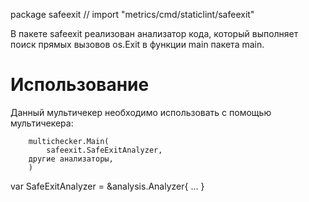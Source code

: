 package safeexit // import "metrics/cmd/staticlint/safeexit"

В пакете safeexit реализован анализатор кода, который выполняет поиск прямых
вызовов os.Exit в функции main пакета main.

# Использование

Данный мультичекер необходимо использовать с помощью мультичекера:

    	multichecker.Main(
    		safeexit.SafeExitAnalyzer,
     	другие анализаторы,
    	)

var SafeExitAnalyzer = &analysis.Analyzer{ ... }
